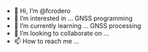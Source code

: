 - 👋 Hi, I’m @fcrodero
- 👀 I’m interested in ... GNSS programming
- 🌱 I’m currently learning ... GNSS processing
- 💞️ I’m looking to collaborate on ... 
- 📫 How to reach me ...

<!---
fcrodero/fcrodero is a ✨ special ✨ repository because its `README.md` (this file) appears on your GitHub profile.
You can click the Preview link to take a look at your changes.
--->
